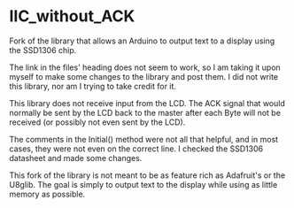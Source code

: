 # IIC_without_ACK
Fork of the library that allows an Arduino to output text to a display using the SSD1306 chip.


The link in the files' heading does not seem to work, so I am taking it upon myself to make some
changes to the library and post them. I did not write this library, nor am
I trying to take credit for it.

This library does not receive input from the LCD. The ACK signal that would
normally be sent by the LCD back to the master after each Byte will not be
received (or possibly not even sent by the LCD). 

The comments in the Initial() method were not all that helpful, and in most
cases, they were not even on the correct line. I checked the SSD1306
datasheet and made some changes. 

This fork of the library is not meant to be as feature rich as Adafruit's or
the U8glib. The goal is simply to output text to the display while using as
little memory as possible.

